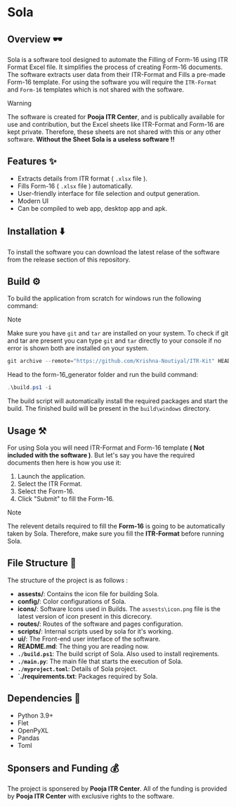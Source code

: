 # Sola

## Overview 🕶️

Sola is a software tool designed to automate the Filling of Form-16 using ITR Format Excel file. It simplifies the process of creating Form-16 documents. The software extracts user data from their ITR-Format and Fills a pre-made Form-16 template. For using the software you will require the `ITR-Format` and `Form-16` templates which is not shared with the software.

> [!WARNING]
The software is created for **Pooja ITR Center**, and is publically available for use and contribution, but the Excel sheets like ITR-Format and Form-16 are kept private. Therefore, these sheets are not shared with this or any other software. **Without the Sheet Sola is a useless software !!**

## Features ✨

- Extracts details from ITR format ( `.xlsx` file ).
- Fills Form-16 ( `.xlsx` file ) automatically.
- User-friendly interface for file selection and output generation.
- Modern UI
- Can be compiled to web app, desktop app and apk.

## Installation ⬇️

To install the software you can download the latest relase of the software from the release section of this repository.

## Build ⚙️

To build the application from scratch for windows run the following command:

> [!NOTE]
> Make sure you have `git` and `tar` are installed on your system.
> To check if git and tar are present you can type `git` and `tar` directly to your console if no error is shown both are installed on your system.


```powershell
git archive --remote="https://github.com/Krishna-Noutiyal/ITR-Kit" HEAD:form-16_generator | tar -x
```
Head to the form-16_generator folder and run the build command:

```powershell
.\build.ps1 -i
```

The build script will automatically install the required packages and start the build. The finished build will be present in the `build\windows` directory.


## Usage ⚒️

For using Sola you will need ITR-Format and Form-16 template **( Not included with the software )**. But let's say you have the required documents then here is how you use it:

1. Launch the application.
2. Select the ITR Format.
3. Select the Form-16.
4. Click "Submit" to fill the Form-16.

> [!NOTE]
> The relevent details required to fill the **Form-16** is going to be automatically taken by Sola. Therefore, make sure you fill the **ITR-Format** before running Sola.

## File Structure 📂

The structure of the project is as follows :

- **assests/**: Contains the icon file for building Sola.
- **config/**: Color configurations of Sola.
- **icons/**: Software Icons used in Builds. The `assests\icon.png` file is the latest version of icon present in this dicrecory.
- **routes/**: Routes of the software and pages configuration.
- **scripts/**: Internal scripts used by sola for it's working.
- **ui/**: The Front-end user interface of the software.
- **README.md**: The thing you are reading now.
- **`./build.ps1`**: The build script of Sola. Also used to install reqirements.
- **`./main.py`**: The main file that starts the execution of Sola.
- **`./myproject.toml`**: Details of Sola project.
- **`./requirements.txt**: Packages required by Sola.

## Dependencies 🚴

- Python 3.9+
- Flet
- OpenPyXL
- Pandas
- Toml

## Sponsers and Funding 💰
The project is sponsered by **Pooja ITR Center**. All of the funding is provided by **Pooja ITR Center** with exclusive rights to the software.
